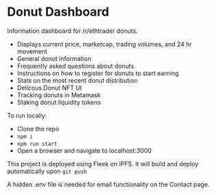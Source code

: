 # Donut Dashboard

Information dashboard for /r/ethtrader donuts.

- Displays current price, marketcap, trading volumes, and 24 hr movement
- General donut information
- Frequently asked questions about donuts
- Instructions on how to register for donuts to start earning
- Stats on the most recent donut distribution
- Delicous Donut NFT UI
- Tracking donuts in Metamask
- Staking donut liquidity tokens

To run locally:
- Clone the repo
- `npm i`
- `npm run start`
- Open a browser and navigate to localhost:3000

This project is deployed using Fleek on IPFS.  It will build and deploy automatically upon `git push`

A hidden .env file is needed for email functionality on the Contact page.